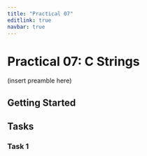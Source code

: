```yaml
---
title: "Practical 07"
editlink: true
navbar: true
---
```


# Practical 07: C Strings

(insert preamble here)

## Getting Started

## Tasks

### Task 1
